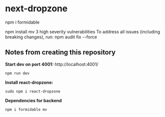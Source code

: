 # next-dropzone

npm i formidable

npm install mv
3 high severity vulnerabilities
To address all issues (including breaking changes), run:
npm audit fix --force

## Notes from creating this repository

**Start dev on port 4001:**
http://localhost:4001/

```
npm run dev
```

**Install react-dropzone:**

```
sudo npm i react-dropzone
```

**Dependencies for backend**

```
npm i formidable mv
```
